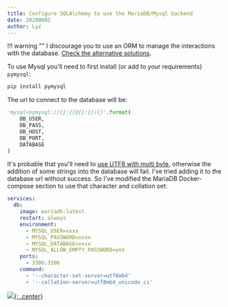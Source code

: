 ```yaml
---
title: Configure SQLAlchemy to use the MariaDB/Mysql backend
date: 20200602
author: Lyz
---
```


!!! warning ""
    I discourage you to use an ORM to manage the interactions with the
    database. [Check the alternative solutions](orm_builder_query_or_raw_sql.md).

To use Mysql you'll need to first install (or add to your requirements) `pymysql`:

```bash
pip install pymysql
```

The url to connect to the database will be:
```python
'mysql+pymysql://{}:{}@{}:{}/{}'.format(
    DB_USER,
    DB_PASS,
    DB_HOST,
    DB_PORT,
    DATABASE
)
```

It's probable that you'll need to [use UTF8 with
multi byte](https://github.com/sqlalchemy/sqlalchemy/issues/4216), otherwise the
addition of some strings into the database will fail. I've tried adding it to
the database url without success. So I've modified the MariaDB Docker-compose
section to use that character and collation set:

```yaml
services:
  db:
    image: mariadb:latest
    restart: always
    environment:
      - MYSQL_USER=xxxx
      - MYSQL_PASSWORD=xxxx
      - MYSQL_DATABASE=xxxx
      - MYSQL_ALLOW_EMPTY_PASSWORD=yes
    ports:
      - 3306:3306
    command:
      - '--character-set-server=utf8mb4'
      - '--collation-server=utf8mb4_unicode_ci'
```
[![](not-by-ai.svg){: .center}](https://notbyai.fyi)
